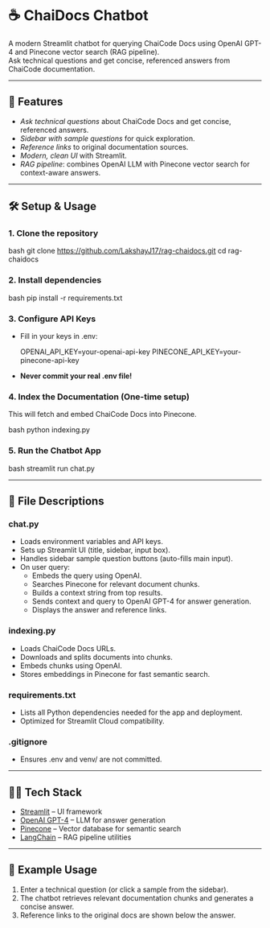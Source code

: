 # ☕ ChaiDocs Chatbot

A modern Streamlit chatbot for querying ChaiCode Docs using OpenAI GPT-4 and Pinecone vector search (RAG pipeline).  
Ask technical questions and get concise, referenced answers from ChaiCode documentation.

---

## 🚀 Features

- *Ask technical questions* about ChaiCode Docs and get concise, referenced answers.
- *Sidebar with sample questions* for quick exploration.
- *Reference links* to original documentation sources.
- *Modern, clean UI* with Streamlit.
- *RAG pipeline*: combines OpenAI LLM with Pinecone vector search for context-aware answers.

---

## 🛠 Setup & Usage

### 1. Clone the repository

bash
git clone https://github.com/LakshayJ17/rag-chaidocs.git
cd rag-chaidocs


### 2. Install dependencies

bash
pip install -r requirements.txt


### 3. Configure API Keys

- Fill in your keys in .env:
    
    OPENAI_API_KEY=your-openai-api-key
    PINECONE_API_KEY=your-pinecone-api-key
    
- **Never commit your real .env file!**

### 4. Index the Documentation (One-time setup)

This will fetch and embed ChaiCode Docs into Pinecone.

bash
python indexing.py


### 5. Run the Chatbot App

bash
streamlit run chat.py


---

## 📄 File Descriptions

### chat.py
- Loads environment variables and API keys.
- Sets up Streamlit UI (title, sidebar, input box).
- Handles sidebar sample question buttons (auto-fills main input).
- On user query:
    - Embeds the query using OpenAI.
    - Searches Pinecone for relevant document chunks.
    - Builds a context string from top results.
    - Sends context and query to OpenAI GPT-4 for answer generation.
    - Displays the answer and reference links.

### indexing.py
- Loads ChaiCode Docs URLs.
- Downloads and splits documents into chunks.
- Embeds chunks using OpenAI.
- Stores embeddings in Pinecone for fast semantic search.

### requirements.txt
- Lists all Python dependencies needed for the app and deployment.
- Optimized for Streamlit Cloud compatibility.

### .gitignore
- Ensures .env and venv/ are not committed.

---

## 🧑‍💻 Tech Stack

- [Streamlit](https://streamlit.io/) – UI framework
- [OpenAI GPT-4](https://platform.openai.com/) – LLM for answer generation
- [Pinecone](https://www.pinecone.io/) – Vector database for semantic search
- [LangChain](https://www.langchain.com/) – RAG pipeline utilities

---

## 📝 Example Usage

1. Enter a technical question (or click a sample from the sidebar).
2. The chatbot retrieves relevant documentation chunks and generates a concise answer.
3. Reference links to the original docs are shown below the answer.
